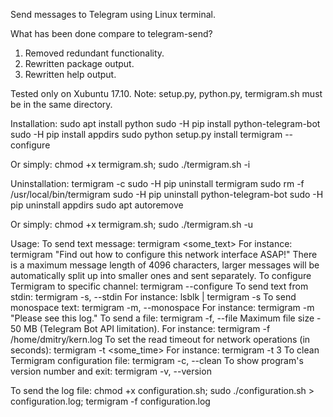 Send messages to Telegram using Linux terminal.

What has been done compare to telegram-send?
1. Removed redundant functionality.
2. Rewritten package output.
3. Rewritten help output.

Tested only on Xubuntu 17.10.
Note: setup.py, python.py, termigram.sh must be in the same directory.

Installation:
sudo apt install python
sudo -H pip install python-telegram-bot
sudo -H pip install appdirs
sudo python setup.py install
termigram --configure

Or simply:
chmod +x termigram.sh; sudo ./termigram.sh -i

Uninstallation:
termigram -c
sudo -H pip uninstall termigram
sudo rm -f /usr/local/bin/termigram
sudo -H pip uninstall python-telegram-bot
sudo -H pip uninstall appdirs
sudo apt autoremove

Or simply:
chmod +x termigram.sh; sudo ./termigram.sh -u

Usage:
To send text message: termigram <some_text>
For instance: termigram "Find out how to configure this network interface ASAP!"
There is a maximum message length of 4096 characters, larger messages will be automatically split up into smaller ones and sent separately.
To configure Termigram to specific channel: termigram --configure
To send text from stdin: termigram -s, --stdin
For instance: lsblk | termigram -s
To send monospace text: termigram -m, --monospace
For instance: termigram -m "Please see this log."
To send a file: termigram -f, --file
Maximum file size - 50 MB (Telegram Bot API limitation).
For instance: termigram -f /home/dmitry/kern.log
To set the read timeout for network operations (in seconds): termigram -t <some_time>
For instance: termigram -t 3
To clean Termigram configuration file: termigram -c, --clean
To show program's version number and exit: termigram -v, --version

To send the log file: chmod +x configuration.sh; sudo ./configuration.sh > configuration.log; termigram -f configuration.log
